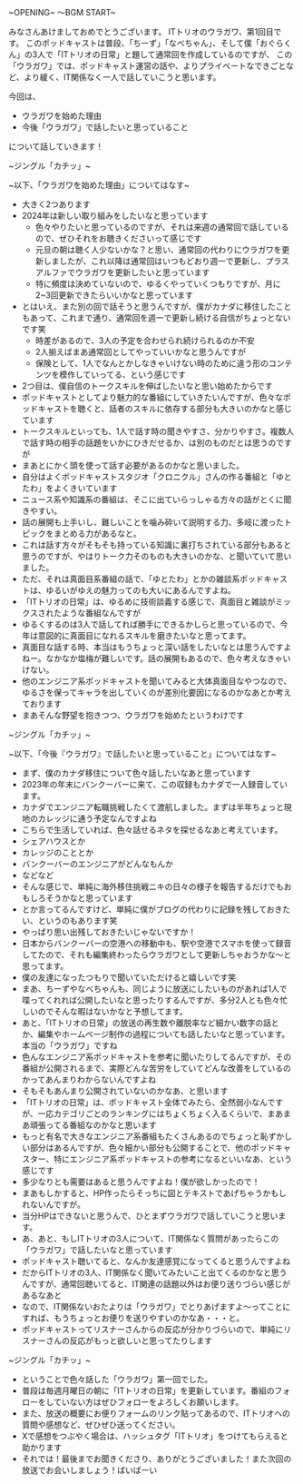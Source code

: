 
~OPENING~
〜BGM START~

みなさんあけましておめでとうございます。
ITトリオのウラガワ、第1回目です。
このポッドキャストは普段、「ちーず」「なべちゃん」、そして僕「おぐらくん」の3人で「ITトリオの日常」と題して通常回を作成しているのですが、
この「ウラガワ」では、ポッドキャスト運営の話や、よりプライベートなできごとなど、より緩く、IT関係なく一人で話していこうと思います。

今回は、
- ウラガワを始めた理由
- 今後「ウラガワ」で話したいと思っていること

について話していきます！

~ジングル「カチッ」~

~以下、「ウラガワを始めた理由」についてはなす~

- 大きく2つあります
- 2024年は新しい取り組みをしたいなと思っています
  - 色々やりたいと思っているのですが、それは来週の通常回で話しているので、ぜひそれをお聴きくださいって感じです
  - 元旦の朝は聴く人少ないかな？と思い、通常回の代わりにウラガワを更新しましたが、これ以降は通常回はいつもどおり週一で更新し、プラスアルファでウラガワを更新したいと思っています
  - 特に頻度は決めていないので、ゆるくやっていくつもりですが、月に2~3回更新できたらいいかなと思っています
- とはいえ、また別の回で話そうと思うんですが、僕がカナダに移住したこともあって、これまで通り、通常回を週一で更新し続ける自信がちょっとないです笑
  - 時差があるので、3人の予定を合わせられ続けられるのか不安
  - 2人揃えばまあ通常回としてやっていいかなと思うんですが
  - 保険として、1人でなんとかしなきゃいけない時のために違う形のコンテンツを模作していってる、という感じです
- 2つ目は、僕自信のトークスキルを伸ばしたいなと思い始めたからです
 - ポッドキャストとしてより魅力的な番組にしていきたいんですが、色々なポッドキャストを聴くと、話者のスキルに依存する部分も大きいのかなと感じています
 - トークスキルといっても、1人で話す時の聞きやすさ、分かりやすさ。複数人で話す時の相手の話題をいかにひきだせるか、は別のものだとは思うのですが
 - まあとにかく頭を使って話す必要があるのかなと思いました。
 - 自分はよくポッドキャストスタジオ「クロニクル」さんの作る番組と「ゆとたわ」をよくきいています
 - ニュース系や知識系の番組は、そこに出ていらっしゃる方々の話がとくに聞きやすい。
 - 話の展開も上手いし、難しいことを噛み砕いて説明する力、多岐に渡ったトピックをまとめる力があるなと。
 - これは話す方々がそもそも持っている知識に裏打ちされている部分もあると思うのですが、やはりトーク力そのものも大きいのかな、と聞いていて思いました。
 - ただ、それは真面目系番組の話で、「ゆとたわ」とかの雑談系ポッドキャストは、ゆるいがゆえの魅力ってのも大いにあるんですよね。
 - 「ITトリオの日常」は、ゆるめに技術談義する感じで、真面目と雑談がミックスされたような番組なんですが
 - ゆるくするのは3人で話してれば勝手にできるかしらと思っているので、今年は意図的に真面目になれるスキルを磨きたいなと思ってます。
 - 真面目な話する時、本当はもうちょっと深い話をしたいなとは思うんですよねー。なかなか塩梅が難しいです。話の展開もあるので、色々考えなきゃいけない。
 - 他のエンジニア系ポッドキャストを聞いてみると大体真面目なやつなので、ゆるさを保ってキャラを出していくのが差別化要因になるのかなあとか考えております
 - まあそんな野望を抱きつつ、ウラガワを始めたというわけです

~ジングル「カチッ」~

~以下、「今後『ウラガワ』で話したいと思っていること」についてはなす~

- まず、僕のカナダ移住について色々話したいなあと思っています
 - 2023年の年末にバンクーバーに来て、この収録もカナダで一人録音しています。
 - カナダでエンジニア転職挑戦したくて渡航しました。まずは半年ちょっと現地のカレッジに通う予定なんですよね
 - こちらで生活していれば、色々話せるネタを探せるなあと考えています。
  - シェアハウスとか
  - カレッジのこととか
  - バンクーバーのエンジニアがどんなもんか
  - などなど
 - そんな感じで、単純に海外移住挑戦ニキの日々の様子を報告するだけでもおもしろそうかなと思っています
 - とか言ってるんですけど、単純に僕がブログの代わりに記録を残しておきたい、というのもあります笑
 - やっぱり思い出残しておきたいじゃないですか！
 - 日本からバンクーバーの空港への移動中も、駅や空港でスマホを使って録音してたので、それも編集終わったらウラガワとして更新しちゃおうかな〜と思ってます。
 - 僕の友達になったつもりで聞いていただけると嬉しいです笑
 - まあ、ちーずやなべちゃんも、同じように放送にしたいものがあれば1人で喋ってくれれば公開したいなと思ったりするんですが、多分2人とも色々忙しいのでそんな暇はないかなと予想してます。
- あと、「ITトリオの日常」の放送の再生数や離脱率など細かい数字の話とか、編集やホームページ制作の過程についても話したいなと思っています。本当の「ウラガワ」ですね
 - 色んなエンジニア系ポッドキャストを参考に聞いたりしてるんですが、その番組が公開されるまで、実際どんな苦労をしていてどんな改善をしているのかってあんまりわからないんですよね
 - そもそもあんまり公開されていないのかなあ、と思います
 - 「ITトリオの日常」は、ポッドキャスト全体でみたら、全然弱小なんですが、一応カテゴリごとのランキングにはちょくちょく入るくらいで、まあまあ頑張ってる番組なのかなと思います
 - もっと有名で大きなエンジニア系番組もたくさんあるのでちょっと恥ずかしい部分はあるんですが、色々細かい部分も公開することで、他のポッドキャスター、特にエンジニア系ポッドキャストの参考になるといいなあ、という感じです
 - 多少なりとも需要はあると思うんですよね！僕が欲しかったので！
 - まあもしかすると、HP作ったらそっちに図とテキストであげちゃうかもしれないんですが。
 - 当分HPはできないと思うんで、ひとまずウラガワで話していこうと思います。
- あ、あと、もしITトリオの3人について、IT関係なく質問があったらこの「ウラガワ」で話したいなと思っています
 - ポッドキャスト聴いてると、なんか友達感覚になってくると思うんですよね
 - だからITトリオの3人、IT関係なく聞いてみたいこと出てくるのかなと思うんですが、通常回聴いてると、IT関連の話題以外はお便り送りづらい感じがあるなあと
 - なので、IT関係ないおたよりは「ウラガワ」でとりあげますよ〜ってことにすれば、もうちょっとお便りを送りやすいのかなあ・・・と。
 - ポッドキャストってリスナーさんからの反応が分かりづらいので、単純にリスナーさんの反応がもっと欲しいと思ってたりします


~ジングル「カチッ」~

- ということで色々話した「ウラガワ」第一回でした。
- 普段は毎週月曜日の朝に「ITトリオの日常」を更新しています。番組のフォローをしていない方はぜひフォローをよろしくお願いします。
- また、放送の概要にお便りフォームのリンク貼ってあるので、ITトリオへの質問や感想など、ぜひぜひ送ってください。
- Xで感想をつぶやく場合は、ハッシュタグ「ITトリオ」をつけてもらえると助かります
- それでは！最後までお聞きくださり、ありがとうございました！また次回の放送でお会いしましょう！ばいばーい